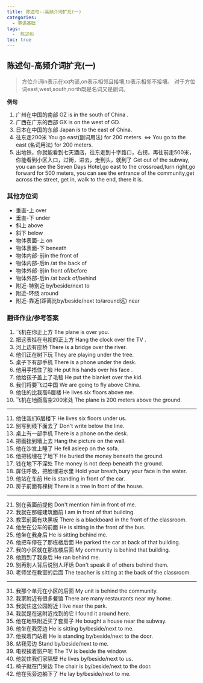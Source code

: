 ```yaml
---
title: 陈述句--高频介词扩充(一)
categories:
  - 英语基础
tags:
  -  陈述句
toc: true 
---
```



## 陈述句-高频介词扩充(一)

>方位介词in表示在xx内部,on表示相邻且接壤,to表示相邻不接壤。
>对于方位词east,west,south,north既是名词又是副词。


**例句**

1. 广州在中国的南部 GZ is in the south of China .
2. 广西在广东的西部 GX is on the west of GD.
3. 日本在中国的东部 Japan is to the east of China.
4. 往东走200米 You go east(副词用法) for 200 meters. <=> You go to the east (名词用法) for 200 meters.
5. 出地铁，你就能看到七天酒店，往东走到十字路口，右拐，再往前走500米，你能看到小区入口，过街，进去，走到头，就到了 Get out of the subway, you can see the Seven Days Hotel,go east to the crossroad,turn right,go forward for 500 meters, you can see the entrance of the community,get across the street, get in, walk to the end, there it is. 

### 其他方位词

* 垂直-上 over
* 垂直-下 under
* 斜上 above
* 斜下 below
* 物体表面-上 on
* 物体表面-下 beneath
* 物体内部-前in the front of
* 物体内部-后in /at the back of
* 物体外部-前in front of/before
* 物体外部-后in /at  back of/behind
* 附近-特别近 by/beside/next to
* 附近-环绕 around
* 附近-靠近(距离比by/beside/next to/around远) near


### 翻译作业/参考答案

1. 飞机在你正上方 The plane is over you.
2. 把这表挂在电视的正上方 Hang	the clock over the TV .
3. 河上边有座桥 There is a bridge over the river.
4. 他们正在树下玩 They are playing under the tree.
5. 桌子下有部手机 There is a phone under the desk.
6. 他用手捂住了脸 He put his hands over his face .
7. 他给孩子盖上了毛毯 He put the blanket over the kid.
8. 我们将要飞过中国 We are going to fly above  China.
9.  他住的比我高6层楼 He lives  six floors above me.
10. 飞机在地面高空200米处 The plane	is	200 meters 	above the ground.


---

11.  他住我们6层楼下 He lives  six floors under us.
12. 别写到线下面去了 Don't write below the line.
13. 桌上有一部手机 There is a phone on the desk.
14. 把画挂到墙上去 Hang the picture on the wall.
15. 他在沙发上睡了 He fell	asleep on the sofa.
16. 他把钱埋在了地下 He buried the money beneath  the ground.
17. 钱在地下不深处 The money  is  not deep beneath  the ground.
18. 屏住呼吸，把脸埋进水里 Hold your breath,bury your face in the water.
19. 他站在车前 He is standing in  front of the car.
20. 房子前面有棵树 There is a tree in  front of the house.





---


21.  别在我面前提他 Don't mention him in  front of me.
22. 我就在那幢建筑面前 I am in front of that building. 
23. 教室前面有块黑板 There is a blackboard in the front of the classroom.
24. 他坐在公车的前面 He is sitting in the front of the bus.
25. 他坐在我身后 He is sitting behind  me.
26. 他把车停在了那栋楼后面 He parked the car at back of that building. 
27. 我的小区就在那栋楼后面  My community is behind that building. 
28. 他跑到了我身后 He	ran	behind me.
29. 别再别人背后说别人坏话 Don't speak	ill of others	behind them.
30. 老师坐在教室的后面 The teacher is sitting at the back of the classroom.



---




31. 我那个单元在小区的后面 My unit is behind the community.
32. 我家附近有很多餐馆 There are many restaurants near my home.
33. 我就住这公园附近 I live near the park.
34. 我就是在这附近找到的它 I found it around here.
35. 他在地铁附近买了套房子 He bought a house near the subway.
36. 他坐在我旁边 He is sitting 	by/beside/next to  me.
37. 他挨着门站着 He is standing by/beside/next to the door.
38. 站我旁边 Stand by/beside/next to  me.
39. 电视挨着窗户呢 The TV is beside the window. 
40. 他就住我们家隔壁 He lives by/beside/next to us.
41. 椅子就在门旁边 The chair is  by/beside/next to the door.
42. 他在我旁边躺下了 He	lay	 by/beside/next to me.


